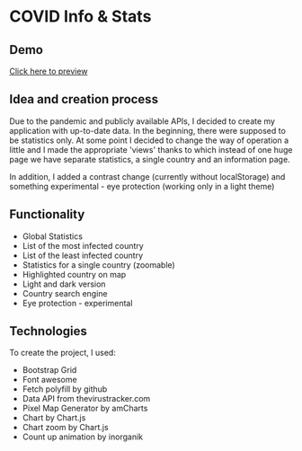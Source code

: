 # COVID Info & Stats

## Demo
[Click here to preview](https://mativve.github.io/covid-info-and-stats/)

## Idea and creation process
Due to the pandemic and publicly available APIs, I decided to create my application with up-to-date data. In the beginning, there were supposed to be statistics only. At some point I decided to change the way of operation a little and I made the appropriate 'views' thanks to which instead of one huge page we have separate statistics, a single country and an information page.

In addition, I added a contrast change (currently without localStorage) and something experimental - eye protection (working only in a light theme)

## Functionality
* Global Statistics
* List of the most infected country
* List of the least infected country
* Statistics for a single country (zoomable)
* Highlighted country on map
* Light and dark version
* Country search engine
* Eye protection - experimental

## Technologies
To create the project, I used:
* Bootstrap Grid
* Font awesome
* Fetch polyfill by github
* Data API from thevirustracker.com
* Pixel Map Generator by amCharts
* Chart by Chart.js
* Chart zoom by Chart.js
* Count up animation by inorganik
